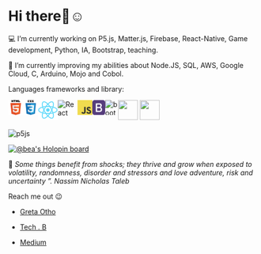 # Hi there👋:relaxed: 

💻 I’m currently working on P5.js, Matter.js, Firebase, React-Native, Game development, Python, IA,  Bootstrap, teaching.

🌱 I’m currently improving my abilities about Node.JS, SQL, AWS, Google Cloud, C,  Arduino, Mojo and Cobol.




</p><p dir="auto"> Languages frameworks and library:</p>

<p><a target="_blank" rel="noopener noreferrer" href="https://raw.githubusercontent.com/github/explore/80688e429a7d4ef2fca1e82350fe8e3517d3494d/topics/html/html.png"><img align="left" alt="Html5" width="30px" height="30" src="https://raw.githubusercontent.com/github/explore/80688e429a7d4ef2fca1e82350fe8e3517d3494d/topics/html/html.png" style="max-width: 100%;"></a>

<a target="_blank" rel="noopener noreferrer" href="https://raw.githubusercontent.com/github/explore/80688e429a7d4ef2fca1e82350fe8e3517d3494d/topics/css/css.png"><img align="left" alt="Css" width="30px" height="30" src="https://raw.githubusercontent.com/github/explore/80688e429a7d4ef2fca1e82350fe8e3517d3494d/topics/css/css.png" style="max-width: 100%;"></a>

 
 <a href="https://github.com/mariabarkouzou"><img align="left" alt="React" width="40px" src="https://raw.githubusercontent.com/devicons/devicon/master/icons/react/react-original.svg" style="max-width: 100%;"></a>
 
  <a href="https://github.com/mariabarkouzou"><img align="left" alt="React" width="40px" src="https://blindedcyclops.neocities.org/p5js-icons/p5-sq-reverse-filled.png" style="max-width: 100%;"></a>
 

<a target="_blank" rel="noopener noreferrer" href="https://raw.githubusercontent.com/github/explore/80688e429a7d4ef2fca1e82350fe8e3517d3494d/topics/javascript/javascript.png"><img align="left" alt="JavaScript" width="30px" height="30" src="https://raw.githubusercontent.com/github/explore/80688e429a7d4ef2fca1e82350fe8e3517d3494d/topics/javascript/javascript.png" style="max-width: 100%;"></a>

<a target="_blank" rel="noopener noreferrer" href="https://raw.githubusercontent.com/github/explore/80688e429a7d4ef2fca1e82350fe8e3517d3494d/topics/bootstrap/bootstrap.png"><img align="left" alt="bootstrap" width="26px" height="30" src="https://raw.githubusercontent.com/github/explore/80688e429a7d4ef2fca1e82350fe8e3517d3494d/topics/bootstrap/bootstrap.png" style="max-width: 100%;"></a>
 
 <a target="_blank" rel="noopener noreferrer" href="https://raw.githubusercontent.com/github/explore/80688e429a7d4ef2fca1e82350fe8e3517d3494d/topics/bootstrap/bootstrap.png"><img align="left" alt="bootstrap" width="26px" height="30" src="https://miro.medium.com/max/1400/0*8_FFAH6vg7XJLCDV.png" style="max-width: 100%;"></a>

 <img loading="lazy" src="https://cdn.jsdelivr.net/gh/devicons/devicon/icons/python/python-original.svg" width="40" height="40"/> <img loading="lazy" src="https://cdn.jsdelivr.net/gh/devicons/devicon/icons/linux/linux-original.svg" width="40" height="40"/>


<!--<a target="_blank" rel="noopener noreferrer" href=" https://www.python.org/ "><img align="left" alt="bootstrap" width="26px" height="30" src=" https://www.python.org/static/img/python-logo@2x.png" style="max-width: 100%;"></a>-->
 
<img align="center" alt="p5js" height="30" width="40" src="https://brm.io/matter-js/img/matter-js.svg" style="max-width: 100%;">
 
 
 
 
 
 
 



[![@bea's Holopin board](https://holopin.me/bea)](https://holopin.io/@bea)

🧬 *Some things benefit from shocks; they thrive and grow when exposed to volatility, randomness, disorder and stressors and love adventure, risk and uncertainty ”. 
Nassim Nicholas Taleb*    



Reach me out  :wink:



* [Greta Otho](https://www.instagram.com/g.otho/)

* [Tech . B](https://www.instagram.com/te.ch.b)

* [Medium](https://medium.com/@tech.b)



  

